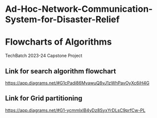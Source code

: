 # Ad-Hoc-Network-Communication-System-for-Disaster-Relief
# Flowcharts of Algorithms
TechBatch 2023-24 Capstone Project
## Link for search algorithm flowchart
https://app.diagrams.net/#G1cPadi86MyawuQ8vJ1zWhPavOyXc6iH4G

## Link for Grid partitioning
https://app.diagrams.net/#G1-ycmmlxIB4yDz8SyxYrDLsC9prfCw-PL
